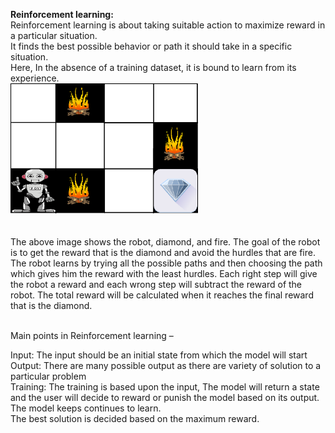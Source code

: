 <strong>Reinforcement learning:</strong><br>
Reinforcement learning is about taking suitable action to maximize reward in a particular situation.<br>
It finds the best possible behavior or path it should take in a specific situation.<br>
Here, In the absence of a training dataset, it is bound to learn from its experience.
<br>
 <img width="300" src= "Reinforecement learning.png"/>
<br><br><br>
The above image shows the robot, diamond, and fire. The goal of the robot is to get the reward that is the diamond and avoid the hurdles that are fire. The robot learns by trying all the possible paths and then choosing the path which gives him the reward with the least hurdles. Each right step will give the robot a reward and each wrong step will subtract the reward of the robot. The total reward will be calculated when it reaches the final reward that is the diamond.
 <br><br>

Main points in Reinforcement learning – <br>



Input: The input should be an initial state from which the model will start<br>
Output: There are many possible output as there are variety of solution to a particular problem<br>
Training: The training is based upon the input, The model will return a state and the user will decide to reward or punish the model based on its output.<br>
The model keeps continues to learn.<br>
The best solution is decided based on the maximum reward.<br>
